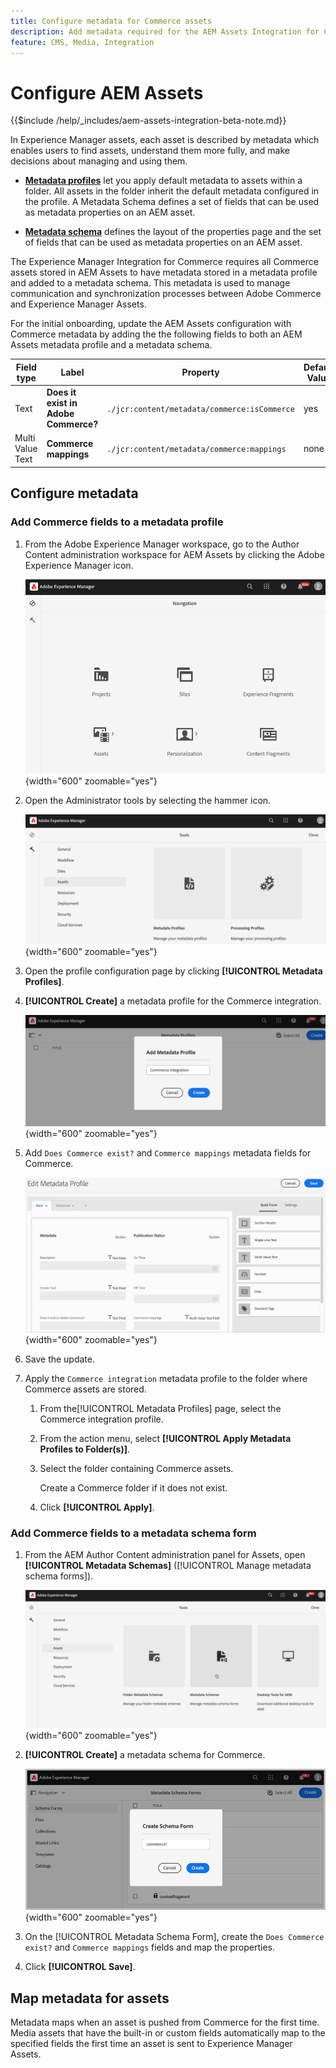 ```yaml
---
title: Configure metadata for Commerce assets
description: Add metadata required for the AEM Assets Integration for Commerce to Experience Manager Assets metadata profile and schemas
feature: CMS, Media, Integration
---
```

# Configure AEM Assets

{{$include /help/_includes/aem-assets-integration-beta-note.md}}

In Experience Manager assets, each asset is described by metadata which enables users to find assets, understand them more fully, and make decisions about managing and using them.

- **[Metadata profiles](https://experienceleague.adobe.com/en/docs/experience-manager-cloud-service/content/assets/manage/metadata-profiles)** let you apply default metadata to assets within a folder. All assets in the folder inherit the default metadata configured in the profile.
 A Metadata Schema defines a set of fields that can be used as metadata properties on an AEM asset.

- **[Metadata schema](https://experienceleague.adobe.com/en/docs/experience-manager-cloud-service/content/assets/manage/metadata-schemas)** defines the layout of the properties page and the set of fields that can be used as metadata properties on an AEM asset.

The Experience Manager Integration for Commerce requires all Commerce assets stored in AEM Assets to have metadata stored in a metadata profile and added to a metadata schema. This metadata is used to manage communication and synchronization processes between Adobe Commerce and Experience Manager Assets.

For the initial onboarding, update the AEM Assets configuration with Commerce metadata by adding the the following fields to both an AEM Assets metadata profile and a metadata schema.

| Field type  | Label   | Property   | Default Value |
|------ | ------- | ---------- | ------------- |
| Text | **Does it exist in Adobe Commerce?** | `./jcr:content/metadata/commerce:isCommerce` | yes |
| Multi Value Text | **Commerce mappings** | `./jcr:content/metadata/commerce:mappings` | none |

## Configure metadata

### Add Commerce fields to a metadata profile

1. From the Adobe Experience Manager workspace, go to the Author Content administration workspace for AEM Assets by clicking the Adobe Experience Manager icon.

   ![AEM Assets authoring](./assets/aem-assets-authoring.png){width="600" zoomable="yes"}

1. Open the Administrator tools by selecting the hammer icon.

   ![AEM Author Admin manage metadata profiles](./assets/aem-manage-metadata-profiles.png){width="600" zoomable="yes"}

1. Open the profile configuration page by clicking **[!UICONTROL Metadata Profiles]**.

1. **[!UICONTROL Create]** a metadata profile for the Commerce integration.

   ![AEM Author Admin add metadata profiles ](./assets/aem-create-metadata-profile.png){width="600" zoomable="yes"}

1. Add `Does Commerce exist?` and `Commerce mappings` metadata fields for Commerce.

   ![AEM Author Admin add metadata fields to profile](./assets/aem-edit-metadata-profile-fields.png){width="600" zoomable="yes"}

1. Save the update.

1. Apply the `Commerce integration` metadata profile to the folder where Commerce assets are stored.

   1. From the[!UICONTROL  Metadata Profiles] page, select the Commerce integration profile.

   1. From the action menu, select **[!UICONTROL Apply Metadata Profiles to Folder(s)]**.

   1. Select the folder containing Commerce assets.

      Create a Commerce folder if it does not exist.

   1. Click **[!UICONTROL Apply]**.

### Add Commerce fields to a metadata schema form

1. From the AEM Author Content administration panel for Assets, open **[!UICONTROL Metadata Schemas]** ([!UICONTROL Manage metadata schema forms]).

   ![AEM Author Admin update metadata schema](./assets/aem-assets-manage-metadata-schema.png){width="600" zoomable="yes"}

1. **[!UICONTROL Create]** a metadata schema for Commerce.

   ![AEM Author Admin update metadata schema](./assets/aem-assets-create-metadata-schema.png){width="600" zoomable="yes"}

1. On the [!UICONTROL Metadata Schema Form], create the `Does Commerce exist?` and `Commerce mappings` fields and map the properties.

1. Click **[!UICONTROL Save]**.

## Map metadata for assets

Metadata maps when an asset is pushed from Commerce for the first time. Media assets that have the built-in or custom fields automatically map to the specified fields the first time an asset is sent to Experience Manager Assets.
